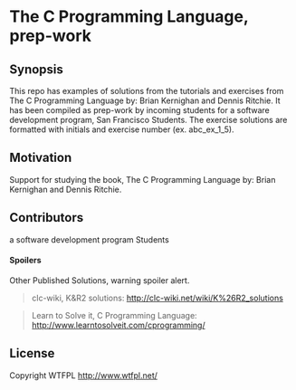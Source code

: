 # The C Programming Language, prep-work #

## Synopsis ##

This repo has examples of solutions from the tutorials and exercises from The C Programming Language by: Brian Kernighan and Dennis Ritchie.  It has been compiled as prep-work by incoming students for a software development program, San Francisco Students.  The exercise solutions are formatted with initials and exercise number (ex. abc_ex_1_5).

## Motivation ##

Support for studying the book, The C Programming Language by: Brian Kernighan and Dennis Ritchie.

## Contributors ###

a software development program Students

#### Spoilers ####

Other Published Solutions, warning spoiler alert.

>clc-wiki, K&R2 solutions: <a href="http://clc-wiki.net/wiki/K%26R2_solutions" target="_blank">http://clc-wiki.net/wiki/K%26R2_solutions</a>

>Learn to Solve it, C Programming Language: <a href="http://www.learntosolveit.com/cprogramming/" target="_blank">http://www.learntosolveit.com/cprogramming/</a>

## License ##

Copyright WTFPL <a href="http://www.wtfpl.net/" target="_blank">http://www.wtfpl.net/</a>